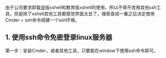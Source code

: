 由于公司要求卸载盗版xshell和教育版xshell的使用，所以不得不改用其他ssh工具，但是除了xshell其他工具都感觉界面太丑了，搜索查阅一番之后决定使用Cmder + ssh命令搭建一个ssh环境。

## 1. 使用ssh命令免密登录linux服务器
第一步：安装Cmder，或者其他工具，只要能在window下使用ssh命令即可。

